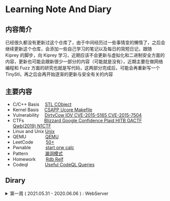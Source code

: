 # Learning Note And Diary

## 内容简介

已经很久都没有更新过这个仓库了，由于中间经历过一些事情变的懒惰了，之后会继续更新这个仓库，会添加一些自己学习的笔记以及每日的简短日记，跟随 Kiprey 的脚步，向 Kiprey 学习，近期应该不会更新与虚拟化和二进制安全方面的内容，更新也可能会跟新很少一部分的内容（可能就是没有），近期主要在做网络编程和 Fuzz 方面的研究也就是写代码，这两部分完成后，可能会再重新写一个 TinyStl，再之后会再开始逐渐的更新与安全有关的内容

## 主要内容

- C/C++ Basis &#8195;[STL CObject](C++/)
- Kernel Basis &#8195;[CSAPP Ucore Makefile](Kernel/)
- Vulnerability &#8195;[DirtyCow IOV CVE-2015-5165 CVE-2015-7504](Vulnerability/)
- CTFs &#8195;&#8195;&#8195;&#8195; [Blizzard Google Confidence Plaid HITB GACTF Qwb(2019) N1CTF](CTFs/)
- Linux and Unix [Unix](Unix/)
- QEMU &#8195;&#8195;&#8195;&#8195;[QEMU](QEMU/)
- LeetCode &#8195; &#8195; [50+](LeetCode)
- Pwnable &#8195;&#8195;&#8195;[start orw calc](Pwnable/)
- Pattern &#8195; &#8195;&#8195; [漏洞模式](Pattern/)
- Homework &#8195;&#8195;[Rdb Relf](Homework/)
- Codeql &#8195; &#8195; &#8195;[Useful CodeQL Queries](Codeql/)

## Dirary

<details>
<summary>第一周  ( 2021.05.31 - 2020.06.06 )  :  WebServer</summary>

- 2021.05.31：

  - [x] select, poll, epoll 三种 IO 多路复用模型的学习
  - [ ] 多线程编程相关知识的学习
  - [ ] Rust 相关内容的学习

- 2021.06.01：

  - [x] select, poll, epoll 三种 IO 多路复用模型的学习

- 2021.06.02：

  - [x] select, poll, epoll 三种 IO 多路复用模型的学习

- 2021.06.03：

  - [x] 更新 WebServer 代码使其支持并发

- 2021.06.04：

- 2021.06.05：

- 2021.06.06：

</details>